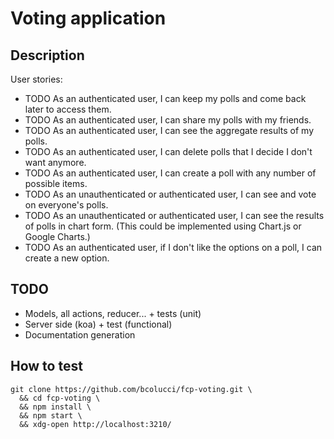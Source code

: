 
# Voting application

## Description

User stories:
- TODO As an authenticated user, I can keep my polls and come back later to access them.
- TODO As an authenticated user, I can share my polls with my friends.
- TODO As an authenticated user, I can see the aggregate results of my polls.
- TODO As an authenticated user, I can delete polls that I decide I don't want anymore.
- TODO As an authenticated user, I can create a poll with any number of possible items.
- TODO As an unauthenticated or authenticated user, I can see and vote on everyone's polls.
- TODO As an unauthenticated or authenticated user, I can see the results of polls in chart form. (This could be implemented using Chart.js or Google Charts.)
- TODO As an authenticated user, if I don't like the options on a poll, I can create a new option.

## TODO

- Models, all actions, reducer... + tests (unit)
- Server side (koa) + test (functional)
- Documentation generation

## How to test

    git clone https://github.com/bcolucci/fcp-voting.git \
      && cd fcp-voting \
      && npm install \
      && npm start \
      && xdg-open http://localhost:3210/
